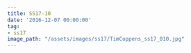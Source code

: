 ```yaml
---
title: SS17-10
date: '2016-12-07 00:00:00'
tag:
- ss17
image_path: "/assets/images/ss17/TimCoppens_ss17_010.jpg"
---
```

